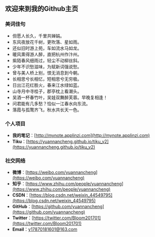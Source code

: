 ## 欢迎来到我的Github主页

### 美词佳句

- 但愿人长久，千里共婵娟。
- 东风夜放花千树，更吹落、星如雨。
- 还似旧时游上苑，车如流水马如龙。
- 暖风熏得游人醉，直把杭州作汴州。
- 紫陌春风细雨过，轻尘不动柳丝斜。
- 少年不识愁滋味，为赋新词强说愁。
- 曾与美人桥上别，恨无消息到今朝。
- 长相思兮长相忆，短相思兮无穷极。
- 日出江花红胜火，春来江水绿如蓝。
- 山寺月中寻桂子，郡亭枕上看潮头。
- 吴酒一杯春竹叶，吴娃双舞醉芙蓉。早晚复相逢！
- 问君能有几多愁？恰似一江春水向东流。
- 落霞与孤鹜齐飞，秋水共长天一色。

### 个人项目

- **我的笔记**：[http://mynote.applinzi.com](http://mynote.applinzi.com)
- **Tiku**：[https://yuannancheng.github.io/tiku_v2](https://yuannancheng.github.io/tiku_v2)

### 社交网络

- **微博**：[https://weibo.com/yuannancheng](https://weibo.com/yuannancheng)
- **知乎**：[https://www.zhihu.com/people/yuannancheng](https://www.zhihu.com/people/yuannancheng)
- **CSDN**：[https://blog.csdn.net/weixin_44549795](https://blog.csdn.net/weixin_44549795)
- **GitHub**：[https://github.com/yuannancheng](https://github.com/yuannancheng)
- **Twitter**：[https://twitter.com/Bloom201701](https://twitter.com/Bloom201701)
- **Email**：[y17870181601@163.com](mailto:y17870181601@163.com)